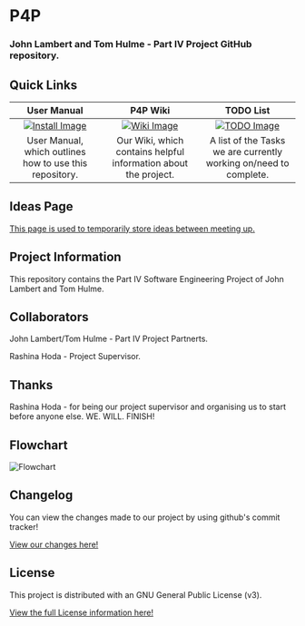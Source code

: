 P4P
===
### John Lambert and Tom Hulme - Part IV Project GitHub repository.

## Quick Links
<!-- If you add quicklinks, use http://www.iconarchive.com/ to search for icons. I used 72x72. Most images on this site are either free or GNU. So we're sweet as using them. -->
User Manual|P4P Wiki|TODO List
:-----------:|:----------:|:---------:
[![Install Image](http://icons.iconarchive.com/icons/saki/snowish/72/Install-icon.png)](https://github.com/TomHulme/P4P/wiki/User-Manual)|[![Wiki Image](http://icons.iconarchive.com/icons/dakirby309/windows-8-metro/72/Web-Wikipedia-alt-1-Metro-icon.png)](https://github.com/TomHulme/P4P/wiki)|[![TODO Image](http://icons.iconarchive.com/icons/binassmax/pry-frente-black-special-2/72/ok-icon.png)](https://github.com/TomHulme/P4P/wiki/TODO)
User Manual, which outlines how to use this repository. | Our Wiki, which contains helpful information about the project.|A list of the Tasks we are currently working on/need to complete.

## Ideas Page

[This page is used to temporarily store ideas between meeting up.](https://github.com/TomHulme/P4P/wiki/Ideas)

## Project Information

This repository contains the Part IV Software Engineering Project of John Lambert and Tom Hulme.

## Collaborators

John Lambert/Tom Hulme - Part IV Project Partnerts.

Rashina Hoda - Project Supervisor.

## Thanks
Rashina Hoda - for being our project supervisor and organising us to start before anyone else. WE. WILL. FINISH!

## Flowchart
![Flowchart](http://i.imgur.com/qPdle7k.png)
<!-- Deletion link http://imgur.com/delete/xSnezkHdYyRWu16 -->

## Changelog

You can view the changes made to our project by using github's commit tracker!

[View our changes here!](https://github.com/TomHulme/P4P/commits/master)


## License

This project is distributed with an GNU General Public License (v3).

[View the full License information here!](https://github.com/TomHulme/P4P/blob/master/LICENSE)

